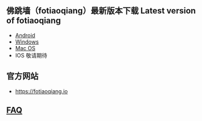 
## 佛跳墙（fotiaoqiang）最新版本下载 Latest version of fotiaoqiang</a>
- <a href="https://github.com/getfotiaoqiang/download/releases/download/V2.1.7/fotiaoqiang-v2.1.7.apk"> Android </a>
- <a href="https://github.com/getfotiaoqiang/download/releases/download/V2.1.7/fotiaoqiang-20200321-2.1.7-Setup.exe"> Windows </a>
- <a href="https://github.com/getfotiaoqiang/download/releases/download/V2.1.7/fotiaoqiang_darwin_amd64_install-20200321.dmg"> Mac OS </a>
- IOS 敬请期待

## 官方网站
- https://fotiaoqiang.io


## <a href="https://github.com/getfotiaoqiang/fotiaoqiang/wiki/FAQ">FAQ</a>
